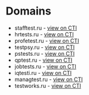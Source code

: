 # Domains

* stafftest.ru - [view on CTI](https://threatintelligence.guardicore.com/domain/stafftest.ru)
* hrtests.ru - [view on CTI](https://threatintelligence.guardicore.com/domain/hrtests.ru)
* profetest.ru - [view on CTI](https://threatintelligence.guardicore.com/domain/profetest.ru)
* testpsy.ru - [view on CTI](https://threatintelligence.guardicore.com/domain/testpsy.ru)
* pstests.ru - [view on CTI](https://threatintelligence.guardicore.com/domain/pstests.ru)
* qptest.ru - [view on CTI](https://threatintelligence.guardicore.com/domain/qptest.ru)
* jobtests.ru - [view on CTI](https://threatintelligence.guardicore.com/domain/jobtests.ru)
* iqtesti.ru - [view on CTI](https://threatintelligence.guardicore.com/domain/iqtesti.ru)
* managtest.ru - [view on CTI](https://threatintelligence.guardicore.com/domain/managtest.ru)
* testworks.ru - [view on CTI](https://threatintelligence.guardicore.com/domain/testworks.ru)
